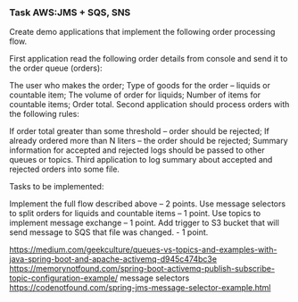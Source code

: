 ### Task AWS:JMS + SQS, SNS

Create demo applications that implement the following order processing flow.

First application read the following order details from console and send it to the order queue (orders):

The user who makes the order;
Type of goods for the order – liquids or countable item;
The volume of order for liquids;
Number of items for countable items;
Order total.
Second application should process orders with the following rules:

If order total greater than some threshold – order should be rejected;
If already ordered more than N liters – the order should be rejected;
Summary information for accepted and rejected logs should be passed to other queues or topics.
Third application to log summary about accepted and rejected orders into some file.

Tasks to be implemented:

Implement the full flow described above – 2 points.
Use message selectors to split orders for liquids and countable items – 1 point.
Use topics to implement message exchange – 1 point.
Add trigger to S3 bucket that will send message to SQS that file was changed. - 1 point.

https://medium.com/geekculture/queues-vs-topics-and-examples-with-java-spring-boot-and-apache-activemq-d945c474bc3e
https://memorynotfound.com/spring-boot-activemq-publish-subscribe-topic-configuration-example/
message selectors
https://codenotfound.com/spring-jms-message-selector-example.html